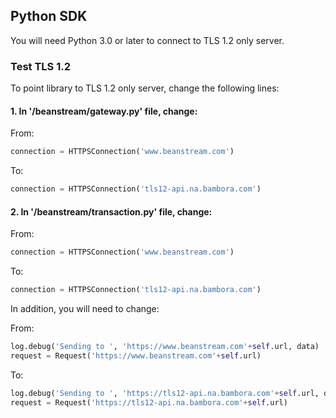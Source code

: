 ##  Python SDK

You will need Python 3.0 or later to connect to TLS 1.2 only server.

### Test TLS 1.2 

To point library to TLS 1.2 only server, change the following lines:

#### 1. In '/beanstream/gateway.py' file, change:

From:

```python
connection = HTTPSConnection('www.beanstream.com')
```
To:

```python
connection = HTTPSConnection('tls12-api.na.bambora.com')
```

#### 2. In '/beanstream/transaction.py' file, change:

From:

```python
connection = HTTPSConnection('www.beanstream.com')
```
To:

```python
connection = HTTPSConnection('tls12-api.na.bambora.com')
```

In addition, you will need to change:

From:

```python
log.debug('Sending to ', 'https://www.beanstream.com'+self.url, data)
request = Request('https://www.beanstream.com'+self.url)
```
To:

```python
log.debug('Sending to ', 'https://tls12-api.na.bambora.com'+self.url, data)
request = Request('https://tls12-api.na.bambora.com'+self.url)
```